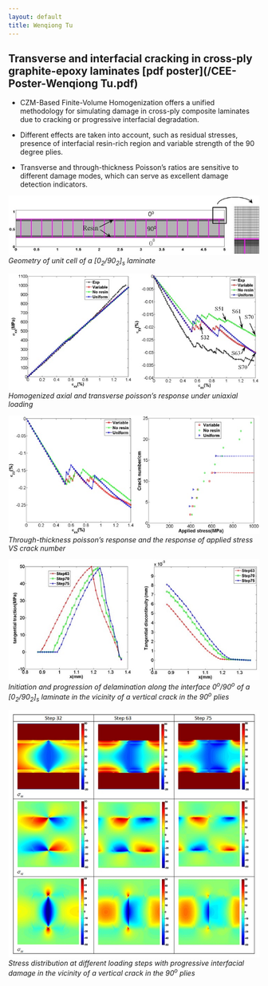 ```yaml
---
layout: default
title: Wenqiong Tu
---
```

## Transverse and interfacial cracking in cross-ply graphite-epoxy laminates [pdf poster](/CEE-Poster-Wenqiong Tu.pdf)

* CZM-Based Finite-Volume Homogenization offers a unified methodology for simulating damage in cross-ply composite laminates due to cracking or progressive interfacial degradation. 

* Different effects are taken into account, such as residual stresses, presence of interfacial resin-rich region and variable strength of the 90 degree plies.

* Transverse and through-thickness Poisson’s ratios are sensitive to different damage modes, which can serve as excellent damage detection indicators.


![Project2 geometry](/assets/Project2_geometry.jpg)
*Geometry of unit cell of a [0<sub>2</sub>/90<sub>2</sub>]<sub>s</sub> laminate*  


![project2_homo1](/assets/project2_homo1.jpg)
*Homogenized axial and transverse poisson’s response under uniaxial loading*

![projects_homo2](/assets/projects_homo2.jpg)
*Through-thickness  poisson’s response and the response of applied stress VS crack number*

![application2_delamination](/assets/application2_delamination.jpg)
*Initiation and progression of delamination along the interface 0<sup>o</sup>/90<sup>o</sup> of a [0<sub>2</sub>/90<sub>2</sub>]<sub>s</sub> laminate in the vicinity of a vertical crack in the 90<sup>o</sup> plies*

![application2_stress](/assets/application2_stress.jpg)
*Stress distribution at different loading steps with progressive interfacial damage in the vicinity of a vertical crack in the 90<sup>o</sup> plies*